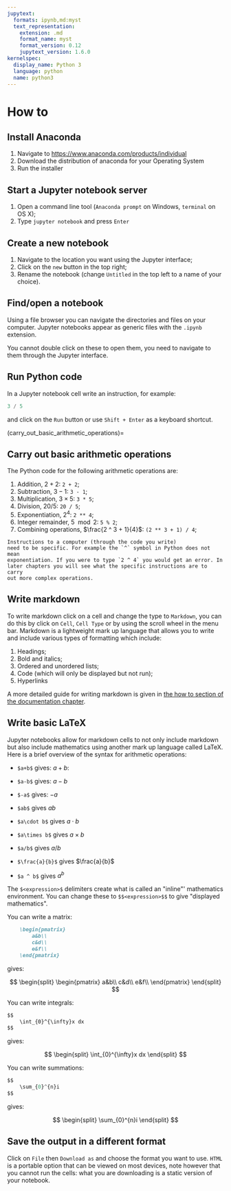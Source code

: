 ```yaml
---
jupytext:
  formats: ipynb,md:myst
  text_representation:
    extension: .md
    format_name: myst
    format_version: 0.12
    jupytext_version: 1.6.0
kernelspec:
  display_name: Python 3
  language: python
  name: python3
---
```


# How to

## Install Anaconda

1. Navigate to <https://www.anaconda.com/products/individual>
2. Download the distribution of anaconda for your Operating System
3. Run the installer

## Start a Jupyter notebook server

1. Open a command line tool (`Anaconda prompt` on Windows, `terminal` on OS X);
2. Type `jupyter notebook` and press `Enter`

## Create a new notebook

1. Navigate to the location you want using the Jupyter interface;
2. Click on the `new` button in the top right;
3. Rename the notebook (change `Untitled` in the top left to a name of your choice).

## Find/open a notebook

Using a file browser you can navigate the directories and files on your
computer. Jupyter notebooks appear as generic files with the `.ipynb`
extension.

You cannot double click on these to open them, you need to navigate to
them through the Jupyter interface.

## Run Python code

In a Jupyter notebook cell write an instruction, for example:

```python
3 / 5
```

and click on the `Run` button or use `Shift + Enter` as a keyboard shortcut.

(carry_out_basic_arithmetic_operations)=

## Carry out basic arithmetic operations

The Python code for the following arithmetic operations are:

1.  Addition, $2 + 2$: `2 + 2`;
2.  Subtraction, $3 - 1$: `3 - 1`;
3.  Multiplication, $3 \times 5$: `3 * 5`;
4.  Division, $20 / 5$: `20 / 5`;
5.  Exponentiation, $2 ^ 4$: `2 ** 4`;
6.  Integer remainder, $5 \mod 2$: `5 % 2`;
7.  Combining operations, $\frac{2 ^ 3 + 1}{4}$: `(2 ** 3 + 1) / 4`;

```{note}
Instructions to a computer (through the code you write)
need to be specific. For example the `^` symbol in Python does not mean
exponentiation. If you were to type `2 ^ 4` you would get an error. In
later chapters you will see what the specific instructions are to carry
out more complex operations.
```

## Write markdown

To write markdown click on a cell and change the type to `Markdown`, you
can do this by click on `Cell`, `Cell Type` or by using the scroll wheel
in the menu bar. Markdown is a lightweight mark up language that allows
you to write and include various types of formatting which include:

1.  Headings;
2.  Bold and italics;
3.  Ordered and unordered lists;
4.  Code (which will only be displayed but not run);
5.  Hyperlinks

A more detailed guide for writing markdown is given in [the how to section of
the documentation
chapter](how_to_write_markdown).

## Write basic LaTeX

Jupyter notebooks allow for markdown cells to not only include markdown
but also include mathematics using another mark up language called
LaTeX. Here is a brief overview of the syntax for arithmetic operations:

- `$a+b$` gives: $a + b$:

- `$a-b$` gives: $a-b$

- `$-a$` gives: $-a$

- `$ab$` gives $ab$

- `$a\cdot b$` gives $a\cdot b$

- `$a\times b$` gives $a\times b$

- `$a/b$` gives $a/b$

- `$\frac{a}{b}$` gives $\frac{a}{b}$

- `$a ^ b$` gives $a ^ b$

The `$<expression>$` delimiters create what is called an "inline"'
mathematics environment. You can change these to `$$<expression>$$` to
give "displayed mathematics".

You can write a matrix:

```markdown
    \begin{pmatrix}
        a&b\\
        c&d\\
        e&f\\
    \end{pmatrix}
```

gives:

$$
\begin{split}
    \begin{pmatrix}
        a&b\\
        c&d\\
        e&f\\
    \end{pmatrix}
\end{split}
$$

You can write integrals:

```markdown
$$
    \int_{0}^{\infty}x dx
$$
```

gives:

$$
\begin{split}
    \int_{0}^{\infty}x dx
\end{split}
$$

You can write summations:

```python
$$
    \sum_{0}^{n}i
$$
```

gives:

$$
\begin{split}
    \sum_{0}^{n}i
\end{split}
$$

## Save the output in a different format

Click on `File` then `Download as` and choose the format you want to
use. `HTML` is a portable option that can be viewed on most devices,
note however that you cannot run the cells: what you are downloading is
a static version of your notebook.
